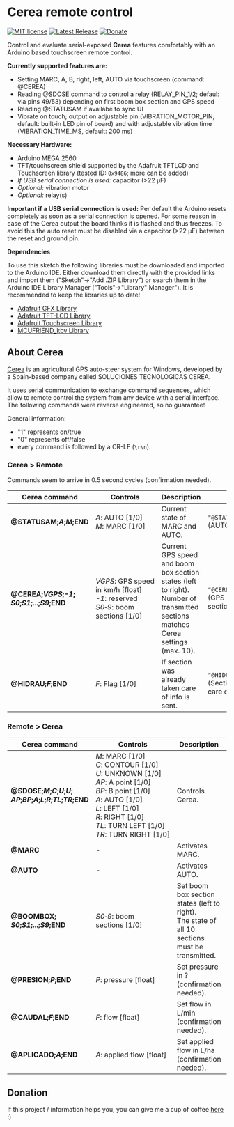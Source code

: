 # Cerea remote control

[![MIT license](https://img.shields.io/github/license/danrauch/arduino-cerea-remote-control.svg)](https://opensource.org/licenses/MIT)
[![Latest Release](https://img.shields.io/github/release/danrauch/arduino-cerea-remote-control/all.svg)](https://github.com/danrauch/arduino-cerea-remote-control/releases/latest)
[![Donate](https://img.shields.io/badge/Donate-PayPal-green.svg)](https://paypal.me/danrauch)

Control and evaluate serial-exposed **Cerea** features comfortably with an Arduino based touchscreen remote control.

**Currently supported features are:**

- Setting MARC, A, B, right, left, AUTO via touchscreen (command: @CEREA)
- Reading @SDOSE command to control a relay (RELAY_PIN_1/2; defaul: via pins 49/53) depending on first boom box section and GPS speed
- Reading @STATUSAM if availabe to sync UI
- Vibrate on touch; output on adjustable pin (VIBRATION_MOTOR_PIN; default: built-in LED pin of board) and with adjustable vibration time (VIBRATION_TIME_MS, default: 200 ms)

**Necessary Hardware:**

- Arduino MEGA 2560
- TFT/touchscreen shield supported by the Adafruit TFTLCD and Touchscreen library (tested ID: `0x9486`; more can be added)
- *If USB serial connection is used:* capacitor (>22 µF)
- *Optional:* vibration motor
- *Optional:* relay(s)

**Important if a USB serial connection is used:** Per default the Arduino resets completely as soon as a serial connection is opened. For some reason in case of the Cerea output the board thinks it is flashed and thus freezes. To avoid this the auto reset must be disabled via a capacitor (>22 µF) between the reset and ground pin.

**Dependencies**

To use this sketch the following libraries must be downloaded and imported to the Arduino IDE. Either download them directly with the provided links and import them ("Sketch"->"Add .ZIP Library") or search them in the Arduino IDE Library Manager ("Tools"->"Library" Manager"). It is recommended to keep the libraries up to date!

- [Adafruit GFX Library](https://github.com/adafruit/Adafruit-GFX-Library)
- [Adafruit TFT-LCD Library](https://github.com/adafruit/TFTLCD-Library)
- [Adafruit Touchscreen Library](https://github.com/adafruit/Adafruit_TouchScreen)
- [MCUFRIEND_kbv Library](https://github.com/prenticedavid/MCUFRIEND_kbv)


## About Cerea

[Cerea](https://www.cereagps.com/) is an agricultural GPS auto-steer system for Windows, developed by a Spain-based company called SOLUCIONES TECNOLOGICAS CEREA.

It uses serial communication to exchange command sequences, which allow to remote control the system from any device with a serial interface. The following commands were reverse engineered, so no guarantee!

General information:

- "1" represents on/true
- "0" represents off/false
- every command is followed by a CR-LF (`\r\n`).

### **Cerea > Remote**

Commands seem to arrive in 0.5 second cycles (confirmation needed).

| Cerea command                                  | Controls                                      | Description                     | Example                |
|------------------------------------------------|-----------------------------------------------|---------------------------------|------------------------|
| **@STATUSAM;*A*;*M*;END**                     | *A*:&nbsp;AUTO&nbsp;[1/0]<br/>*M*:&nbsp;MARC&nbsp;[1/0] | Current state of MARC and AUTO. | `"@STATUSAM;1;1;END\r\n"`<br/>(AUTO and MARC active) |
| **@CEREA;*VGPS*;*-1*;<br/>*S0*;*S1*;...;*S9*;END** | *VGPS*:&nbsp;GPS&nbsp;speed in km/h&nbsp;[float]<br/>*-1*: reserved<br/>*S0&#8209;9*:&nbsp;boom sections&nbsp;[1/0] | Current GPS speed and boom box section states (left to right).<br/>Number of transmitted sections matches Cerea settings (max. 10).  | `"@CEREA;5.0;-1;1;END\r\n"`<br/>(GPS speed 5.0 km/h; section 1 active) |
| **@HIDRAU;*F*;END**                            | *F*:&nbsp;Flag&nbsp;[1/0]                 | If section was already taken care of info is sent. | `"@HIDRAU;1;END\r\n"`<br/>(Section already taken care of) |

### **Remote > Cerea**

| Cerea command                                  | Controls                                      | Description                                | Example                |
|----------------------------------------------- |-----------------------------------------------|------------------------------------------- |------------------------|
| **@SDOSE;*M*;*C*;*U*;*U*;<br/>*AP*;*BP*;*A*;*L*;*R*;*TL*;*TR*;END** | *M*:&nbsp;MARC&nbsp;[1/0]<br/>*C*:&nbsp;CONTOUR&nbsp;[1/0]<br/>*U*: UNKNOWN&nbsp;[1/0]<br/>*AP*: A point&nbsp;[1/0]<br/>*BP*:&nbsp;B point&nbsp;[1/0]<br/>*A*:&nbsp;AUTO&nbsp;[1/0]<br/>*L*: LEFT&nbsp;[1/0]<br/>*R*: RIGHT&nbsp;[1/0]<br/>*TL*:&nbsp;TURN LEFT&nbsp;[1/0]<br/>*TR*:&nbsp;TURN&nbsp;RIGHT&nbsp;[1/0] | Controls Cerea. | `"@SDOSE;1;0;0;0; \ 0;0;1;0;0;0;0;END\r\n"`<br/>(activate MARC and AUTO) |
| **@MARC** | - | Activates MARC. | `"@MARC\r\n"` (activate MARC) |
| **@AUTO** | - | Activates AUTO. | `"@AUTO\r\n"` (activate MARC) |
| **@BOOMBOX;<br/>*S0*;*S1*;...;*S9*;END** | *S0&#8209;9*: boom sections&nbsp;[1/0] | Set boom box section states (left to right).<br/>The state of all 10 sections must be transmitted. | `"@BOOMBOX;  \ 0;0;0;0;0;0;0;0;0;0;\r\n"`<br/>(deactivate all sections) |
| **@PRESION;*P*;END** | *P*: pressure&nbsp;[float] | Set pressure in ?<br/>(confirmation needed).  | `"@PRESION;1.0;END\r\n"`<br/>(set pressure to 1.0) |
| **@CAUDAL;*F*;END** | *F*: flow&nbsp;[float] | Set flow in L/min<br/>(confirmation needed).  | `"@CAUDAL;1.0;END\r\n"`<br/>(set flow to 1.0) |
| **@APLICADO;*A*;END** | *A*: applied&nbsp;flow&nbsp;[float] | Set applied flow in L/ha<br/>(confirmation needed).  | `"@APLICADO;1.0;END\r\n"`<br/>(set applied flow to 1.0) |

## Donation
If this project / information helps you, you can give me a cup of coffee [here](https://paypal.me/danrauch) :)